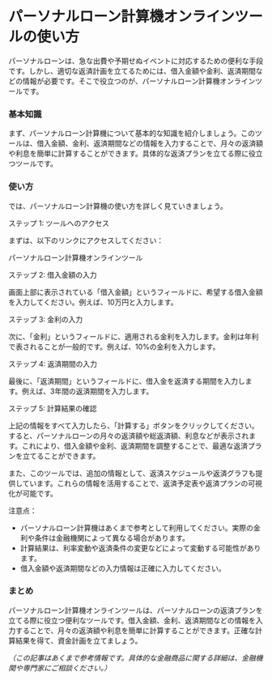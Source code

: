 パーソナルローン計算機オンラインツールの使い方
=======================

パーソナルローンは、急な出費や予期せぬイベントに対応するための便利な手段です。しかし、適切な返済計画を立てるためには、借入金額や金利、返済期間などの情報が必要です。そこで役立つのが、パーソナルローン計算機オンラインツールです。

### 基本知識

まず、パーソナルローン計算機について基本的な知識を紹介しましょう。このツールは、借入金額、金利、返済期間などの情報を入力することで、月々の返済額や利息を簡単に計算することができます。具体的な返済プランを立てる際に役立つツールです。

### 使い方

では、パーソナルローン計算機の使い方を詳しく見ていきましょう。

ステップ 1: ツールへのアクセス

まずは、以下のリンクにアクセスしてください：

パーソナルローン計算機オンラインツール

ステップ 2: 借入金額の入力

画面上部に表示されている「借入金額」というフィールドに、希望する借入金額を入力してください。例えば、10万円と入力します。

ステップ 3: 金利の入力

次に、「金利」というフィールドに、適用される金利を入力します。金利は年利で表されることが一般的です。例えば、10%の金利を入力します。

ステップ 4: 返済期間の入力

最後に、「返済期間」というフィールドに、借入金を返済する期間を入力します。例えば、3年間の返済期間を入力します。

ステップ 5: 計算結果の確認

上記の情報をすべて入力したら、「計算する」ボタンをクリックしてください。すると、パーソナルローンの月々の返済額や総返済額、利息などが表示されます。これにより、借入金額や金利、返済期間を調整することで、最適な返済プランを立てることができます。

また、このツールでは、追加の情報として、返済スケジュールや返済グラフも提供しています。これらの情報を活用することで、返済予定表や返済プランの可視化が可能です。

注意点：

- パーソナルローン計算機はあくまで参考として利用してください。実際の金利や条件は金融機関によって異なる場合があります。
- 計算結果は、利率変動や返済条件の変更などによって変動する可能性があります。
- 借入金額や返済期間などの入力情報は正確に入力してください。

### まとめ

パーソナルローン計算機オンラインツールは、パーソナルローンの返済プランを立てる際に役立つ便利なツールです。借入金額、金利、返済期間などの情報を入力することで、月々の返済額や利息を簡単に計算することができます。正確な計算結果を得て、資金計画を立てましょう。

*（この記事はあくまで参考情報です。具体的な金融商品に関する詳細は、金融機関や専門家にご相談ください。）*